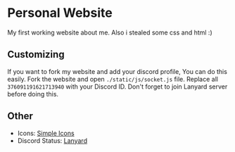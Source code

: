 # Personal Website

My first working website about me. Also i stealed some css and html :)

## Customizing

If you want to fork my website and add your discord profile, You can do this easily. Fork the website and open `./static/js/socket.js` file. Replace all `376091191621713940` with your Discord ID. Don't forget to join Lanyard server before doing this.

## Other

-   Icons: [Simple Icons](https://simpleicons.org/)
-   Discord Status: [Lanyard](https://github.com/Phineas/lanyard)
